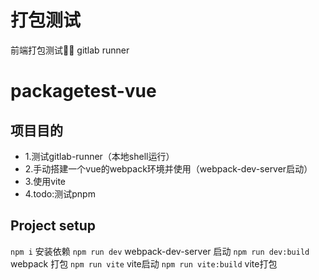 # 打包测试
前端打包测试🧍‍♂ gitlab runner
# packagetest-vue
  ## 项目目的
  - 1.测试gitlab-runner（本地shell运行）
  - 2.手动搭建一个vue的webpack环境并使用（webpack-dev-server启动）
  - 3.使用vite
  - 4.todo:测试pnpm
## Project setup
``` npm i ```
安装依赖
``` npm run dev ``` 
webpack-dev-server 启动
``` npm run dev:build ``` 
webpack 打包
``` npm run vite ``` 
vite启动
``` npm run vite:build ``` 
vite打包
